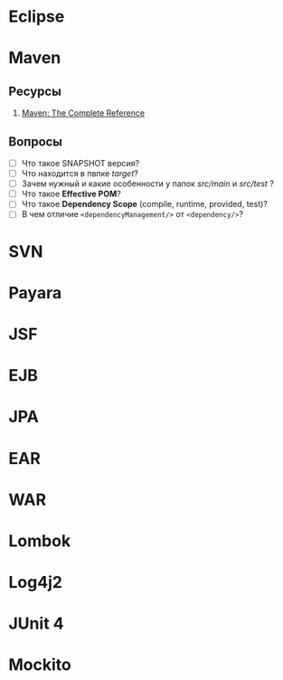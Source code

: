 # Eclipse
# Maven
## Ресурсы
1. [Maven: The Complete Reference](https://books.sonatype.com/mvnref-book/pdf/mvnref-pdf.pdf)

## Вопросы
- [ ] Что такое SNAPSHOT версия?
- [ ] Что находится в пвпке *target*?
- [ ] Зачем нужный и какие особенности у папок *src/main* и *src/test* ?
- [ ] Что такое **Effective POM**?
- [ ] Что такое **Dependency Scope** (compile, runtime, provided, test)?
- [ ] В чем отличие `<dependencyManagement/>` от `<dependency/>`? 
# SVN
# Payara
# JSF
# EJB
# JPA
# EAR
# WAR
# Lombok
# Log4j2
# JUnit 4
# Mockito
